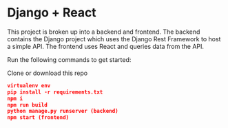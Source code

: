 # Django + React 

This project is broken up into a backend and frontend. The backend contains the Django project which uses the Django Rest Framework to host a simple API. The frontend uses React and queries data from the API.

Run the following commands to get started:

Clone or download this repo

```json
virtualenv env
pip install -r requirements.txt
npm i
npm run build
python manage.py runserver (backend)
npm start (frontend)
```